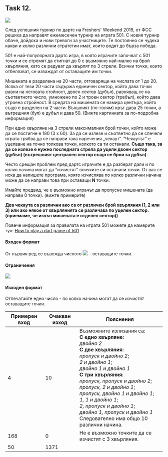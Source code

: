 ## Task 12.

![](https://github.com/andy489/Data_Structures_and_Algorithms_CPP/blob/master/assets/Darts%20501%2001.png)

След успешния турнир по дартс на Freshers' Weekend 2019, от ФСС решиха да направят ежемесечен турнир на играта 501. С новия турнир обаче, дойдоха и нови тревоги за участниците. Те постоянно се чудеха какви и колко различни стратегии имат, които водят до бърза победа.

501 е най-популярната дартс игра, в която играчите започват с 501 точки и се стремят да стигнат до 0 с възможно най-малко на брой хвърляния, като се редуват да хвърлят по 3 стрели. Всички точки, които отбелязват, се изваждат от оставащите им точки.

Мишената е разделена на 20 части, отговарящи на числата от 1 до 20. Всяка от тези 20 части съдържа единичен сектор, който дава точки равни на неговата стойност, двоен сектор (дубъл), равняващ се на съответното число, умножено по 2 и троен сектор (требъл), който дава утроена стройност. В средата на мишената се намира центъра, който също е разделен на 2 части. Външният (по-голям) кръг дава 25 точки, а вътрешния (бул) е дубъл и дава 50. (Вижте картинката за по-подробна информация)

При едно хвърляне на 3 стрели максималния брой точки, който може да се постигне е 180 (3 x 60). За да се излезе и съответно да се спечели играта трябва да се направи така наречения „чекаут“. “Чекаутът” е уцелване на точно толкова точки, колкото са ти останали. **Също така, за да се излезе е нужно последната стрела да уцели двоен сектор (дубъл) (вътрешният централен сектор също се брои за дубъл).**

Често срещан проблем пред дартс играчите е да разберат дали и по колко начина могат да "изчистят" всичките си останали точки. От вас се иска да напишете програма, която изчислява по колко различни начина може да се направи това при оставащи **N** точки.

Имайте предвид, че е възможно играчът да пропусне мишената (да направи 0 точки). (вижте примерите)

**Два чекаута са различни ако са от различен брой хвърляния (1, 2 или 3) или ако някое от хвърлянията се различава по уцелен сектор. (приемаме, че извън мишената е отделен сектор))**

Повече информация за правилата на играта 501 можете да намерите тук: [How to play a dart game of 501](http://www.nicedarts.com/how_to_501)

#### Входен формат
От първия ред се въвежда числото <img src="https://latex.codecogs.com/svg.latex?\Large&space;N"> – оставащите точки.

#### Ограничения
<img src="https://latex.codecogs.com/svg.latex?\Large&space;1\le{N}\le{180}">

#### Изходен формат
Отпечатайте едно число - по колко начина могат да се *изчистят* оставащите точки.

Примерен вход|Очакван изход|Пояснения
-|-|-
4|10|Възможните излизания са:<br>**С едно хвърляне:**<br>*двойно 2*<br>**С две хвърляния:**<br>*пропуск и двойно 2*;<br>*2 и двойно 1*;<br>*двойно 1 и двойно 1*<br>**С три хвърляния:**<br>*пропуск, пропуск и двойно 2*;<br>*пропуск, 2 и двойно 1*;<br> *пропуск, двойно 1 и двойно 1*;<br>*1, 1 и двойно 1*;<br>*2, пропуск и двойно 1*;<br>*двойно 1, пропуск и двойно 1*<br>Следователно има общо 10 различни начина.
168|0|Не е възможно точките да се изчистят с 3 хвърляния.
50|1371
